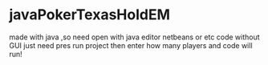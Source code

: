 # javaPokerTexasHoldEM
made with java ,so need open with java editor netbeans or etc
code without GUI just need pres run project then enter how many players and code will run! 
